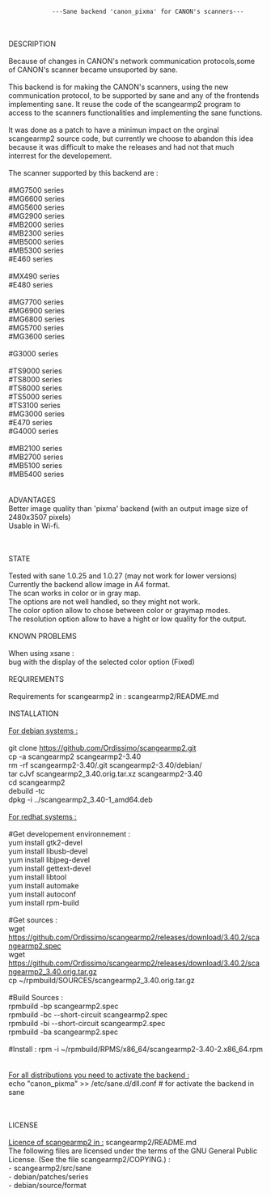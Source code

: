 				---Sane backend 'canon_pixma' for CANON's scanners---
</br>
</br>
DESCRIPTION</br>
</br>
	Because of changes in CANON's network communication protocols,some of CANON's scanner 
	became unsuported by sane.</br>
</br>
	This backend is for making the CANON's scanners, using the new communication protocol,
	to be supported by sane and any of the frontends implementing sane. It reuse the code 
	of the scangearmp2 program to access to the scanners functionalities and implementing 
	the sane functions.</br>
</br>
	It was done as a patch to have a minimun impact on the orginal scangearmp2 source code,
	but currently we choose to abandon this idea because it was difficult to make the 
	releases and had not that much interrest for the developement.</br>
</br>
	The scanner supported by this backend are :</br>
</br>
#MG7500 series</br>
#MG6600 series</br>
#MG5600 series</br>
#MG2900 series</br>
#MB2000 series</br>
#MB2300 series</br>
#MB5000 series</br>
#MB5300 series</br>
#E460 series</br>
</br>
#MX490 series</br>
#E480 series</br>
</br>
#MG7700 series</br>
#MG6900 series</br>
#MG6800 series</br>
#MG5700 series</br>
#MG3600 series</br>
</br>
#G3000 series</br>
</br>
#TS9000 series</br>
#TS8000 series</br>
#TS6000 series</br>
#TS5000 series</br>
#TS3100 series</br>
#MG3000 series</br>
#E470 series</br>
#G4000 series</br>
</br>
#MB2100 series</br>
#MB2700 series</br>
#MB5100 series</br>
#MB5400 series</br>
</br>
</br>
ADVANTAGES
</br>
Better image quality than 'pixma' backend (with an output image size of 2480x3507 pixels) </br>
Usable in Wi-fi.</br>
</br>
</br>

STATE</br>
</br>
Tested with sane 1.0.25 and 1.0.27 (may not work for lower versions)</br>
Currently the backend allow image in A4 format.</br>
The scan works in color or in gray map.</br>
The options are not well handled, so they might not work.</br>
The color option allow to chose between color or graymap modes.</br>
The resolution option allow to have a hight or low quality for the output.</br>
</br>
KNOWN PROBLEMS</br>
</br>
When using xsane :</br>
bug with the display of the selected color option (Fixed)</br> 
</br>
REQUIREMENTS</br>
</br>
Requirements for scangearmp2 in : scangearmp2/README.md</br>
</br>
INSTALLATION</br>
</br>
<u>For debian systems :</u> </br>
</br>
git clone https://github.com/Ordissimo/scangearmp2.git</br>
cp -a scangearmp2 scangearmp2-3.40</br>
rm -rf scangearmp2-3.40/.git scangearmp2-3.40/debian/</br>
tar cJvf scangearmp2_3.40.orig.tar.xz scangearmp2-3.40</br>
cd scangearmp2</br>
debuild -tc</br>
dpkg -i ../scangearmp2_3.40-1_amd64.deb</br>
</br>
<u>For redhat systems :</u> </br>
</br>
#Get developement environnement :</br>
yum install gtk2-devel</br>
yum install libusb-devel </br>
yum install libjpeg-devel</br>
yum install gettext-devel</br>
yum install libtool</br>
yum install automake</br>
yum install autoconf</br>
yum install rpm-build</br>
</br>
#Get sources :</br>
wget https://github.com/Ordissimo/scangearmp2/releases/download/3.40.2/scangearmp2.spec</br>
wget https://github.com/Ordissimo/scangearmp2/releases/download/3.40.2/scangearmp2_3.40.orig.tar.gz</br>
cp ~/rpmbuild/SOURCES/scangearmp2_3.40.orig.tar.gz</br>
</br>
#Build Sources :</br>
rpmbuild -bp scangearmp2.spec</br>
rpmbuild -bc --short-circuit scangearmp2.spec</br>
rpmbuild -bi --short-circuit scangearmp2.spec</br>
rpmbuild -ba scangearmp2.spec</br>
</br>
#Install :
rpm -i ~/rpmbuild/RPMS/x86_64/scangearmp2-3.40-2.x86_64.rpm</br>
</br>
</br>
<u>For all distributions you need to activate the backend :</u></br>
echo "canon_pixma"  >> /etc/sane.d/dll.conf # for activate the backend in sane</br>

</br>
</br>
LICENSE</br>
</br>
<u>Licence of scangearmp2 in :</u> scangearmp2/README.md</br>
The following files are licensed under the terms of the GNU General Public License. (See the file scangearmp2/COPYING.) :</br>
-  scangearmp2/src/sane</br>
-  debian/patches/series</br>
-  debian/source/format</br>
</br>
</br>
	
